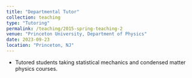 ```yaml
---
title: "Departmental Tutor"
collection: teaching
type: "Tutoring"
permalink: /teaching/2015-spring-teaching-2
venue: "Princeton University, Department of Physics"
date: 2023-09-23
location: "Princeton, NJ"
---
```

- Tutored students taking statistical mechanics and condensed matter physics courses.

 
